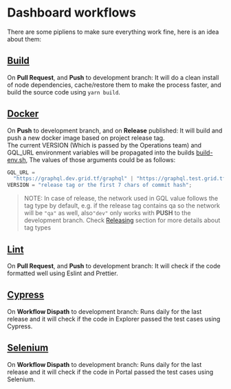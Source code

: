# Dashboard workflows

There are some pipliens to make sure everything work fine, here is an idea about them:

## [Build](/.github/workflows/build.yml)

On **Pull Request**, and **Push** to development branch: It will do a clean install of node dependencies, cache/restore them to make the process faster, and build the source code using `yarn build`.

## [Docker](/.github/workflows/Docker.yaml)

On **Push** to development branch, and on **Release** published: It will build and push a new docker image based on project release tag.<br>
The current VERSION (Which is passed by the Operations team) and GQL_URL environment variables will be propagated into the builds [build-env.sh](../scripts/build-env.sh), The values of those arguments could be as follows:

```js
GQL_URL =
  "https://graphql.dev.grid.tf/graphql" | "https://graphql.test.grid.tf/graphql" | "https://graphql.qa.grid.tf/graphql";
VERSION = "release tag or the first 7 chars of commit hash";
```

> NOTE: In case of release, the network used in GQL value follows the tag type by default, e.g. if the release tag contains qa so the network will be `"qa"` as well, also`"dev"` only works with **PUSH** to the development branch. Check [Releasing](./releasing.md#tags-type-based-on-network) section for more details about tag types

## [Lint](/.github/workflows/lint.yaml)

On **Pull Request**, and **Push** to development branch: It will check if the code formatted well using Eslint and Prettier.

## [Cypress](/.github/workflows/Cypress.yaml)

On **Workflow Dispath** to development branch: Runs daily for the last release and it will check if the code in Explorer passed the test cases using Cypress.

## [Selenium](/.github/workflows/Selenium.yaml)

On **Workflow Dispath** to development branch: Runs daily for the last release and it will check if the code in Portal passed the test cases using Selenium.
